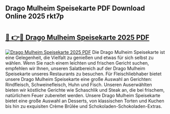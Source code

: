 ## Drago Mulheim Speisekarte PDF Download Online 2025 rkt7p

# <h2><a href="http://gca4dya.nevu.top/?p=Drago+Mulheim+Speisekarte">🔗 👉🔴 Drago Mulheim Speisekarte 2025 PDF</a></h2>

[![Drago Mulheim Speisekarte 2025 PDF](https://i.imgur.com/dBaPXMq.png)](http://gca4dya.nevu.top/?p=Drago+Mulheim+Speisekarte)
Die Drago Mulheim Speisekarte ist eine Gelegenheit, die Vielfalt zu genießen und etwas für sich selbst zu wählen. Wenn Sie nach einem leichten und frischen Gericht suchen, empfehlen wir Ihnen, unseren Salatbereich auf der Drago Mulheim Speisekarte unseres Restaurants zu besuchen. Für Fleischliebhaber bietet unsere Drago Mulheim Speisekarte eine große Auswahl an Gerichten: Rindfleisch, Schweinefleisch, Huhn und Fisch. Unseren Auserwählten bieten wir köstliche Gerichte wie Schaschlik und Steak an, die bei frischem, natürlichem Feuer zubereitet werden. Unsere Drago Mulheim Speisekarte bietet eine große Auswahl an Desserts, von klassischen Torten und Kuchen bis hin zu exquisiten Crème Brûlée und Schokoladen-Schokoladen-Extras.
